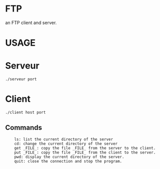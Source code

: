 FTP
===

an FTP client and server.

USAGE
===

# Serveur
    ./serveur port

# Client
    ./client host port

## Commands
        ls: list the current directory of the server
        cd: change the current directory of the server
        get _FILE_: copy the file _FILE_ from the server to the client.
        put _FILE_: copy the file _FILE_ from the client to the server.
        pwd: display the current directory of the server.
        quit: close the connection and stop the program.
